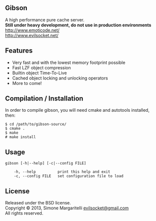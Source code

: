 Gibson
---

A high performance pure cache server.  
**Still under heavy development, do not use in production environments**  
<http://www.emoticode.net/>  
<http://www.evilsocket.net/>

Features
---
* Very fast and with the lowest memory footprint possible
* Fast LZF object compression
* Builtin object Time-To-Live
* Cached object locking and unlocking operators
* More to come!

Compilation / Installation
---
In order to compile gibson, you will need cmake and autotools installed, then:

    $ cd /path/to/gibson-source/
    $ cmake .
    $ make
    # make install


Usage
---

    gibson [-h|--help] [-c|--config FILE]
																																																												 
        -h, --help          print this help and exit
        -c, --config FILE   set configuration file to load

License
---

Released under the BSD license.  
Copyright &copy; 2013, Simone Margaritelli <evilsocket@gmail.com>  
All rights reserved.
